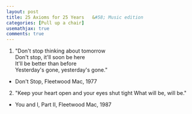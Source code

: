 ```yaml
---
layout: post
title: 25 Axioms for 25 Years	&#58; Music edition
categories: [Pull up a chair]
usemathjax: true
comments: true
---
```


1. <p>"Don't stop thinking about tomorrow<br>
    Don't stop, it'll soon be here<br>
    It'll be better than before<br>
    Yesterday's gone, yesterday's gone."<br>
- Don't Stop, Fleetwood Mac, 1977
</p>

2. "Keep your heart open and your eyes shut tight
    What will be, will be."
-  You and I, Part II, Fleetwood Mac, 1987

